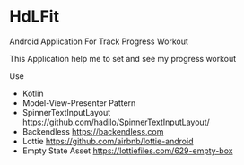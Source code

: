 # HdLFit
Android Application For Track Progress Workout

This Application help me to set and see my progress workout

Use
- Kotlin
- Model-View-Presenter Pattern
- SpinnerTextInputLayout https://github.com/hadilo/SpinnerTextInputLayout/
- Backendless https://backendless.com
- Lottie https://github.com/airbnb/lottie-android
- Empty State Asset https://lottiefiles.com/629-empty-box